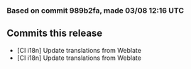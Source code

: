 ### Based on commit 989b2fa, made 03/08 12:16 UTC
## Commits this release
  - [CI i18n] Update translations from Weblate
  - [CI i18n] Update translations from Weblate